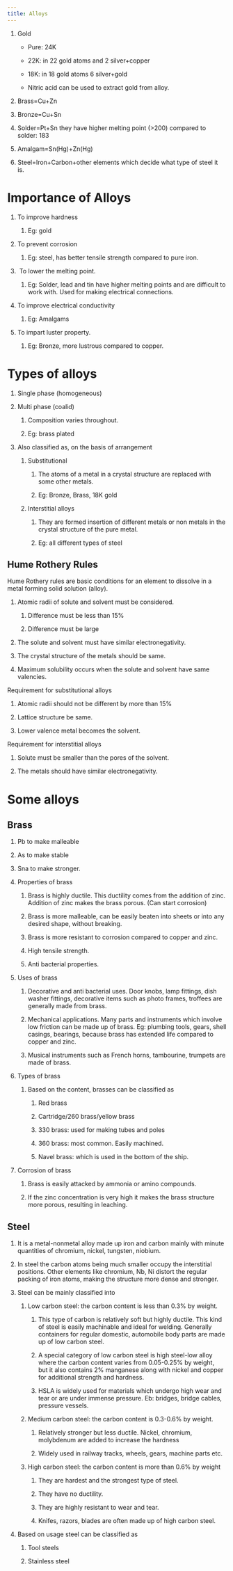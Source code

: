 ```yaml
---
title: Alloys
---
```

1. Gold 

	-   Pure: 24K 
	    
	-   22K: in 22 gold atoms and 2 silver+copper 
	    
	-   18K: in 18 gold atoms 6 silver+gold 
	    
	-   Nitric acid can be used to extract gold from alloy. 
    
1.  Brass=Cu+Zn 
    
2.  Bronze=Cu+Sn 
    
3.  Solder=Pt+Sn they have higher melting point (>200) compared to solder: 183 
    
4.  Amalgam=Sn(Hg)+Zn(Hg) 
    
5.  Steel=Iron+Carbon+other elements which decide what type of steel it is. 
    

# Importance of Alloys  

1.  To improve hardness 
    
    1.  Eg: gold 
        
2.  To prevent corrosion  
    
    1.  Eg: steel, has better tensile strength compared to pure iron. 
        
3.   To lower the melting point. 
    
    1.  Eg: Solder, lead and tin have higher melting points and are difficult to work with. Used for making electrical connections.  
        
4.  To improve electrical conductivity 
    
    1.  Eg: Amalgams 
        
5.  To impart luster property. 
    
    1.  Eg: Bronze, more lustrous compared to copper. 
        
    
    

# Types of alloys 

1.  Single phase (homogeneous)  
    
2.  Multi phase (coalid) 
    
    1.  Composition varies throughout. 
        
    2.  Eg: brass plated 
        
3.  Also classified as, on the basis of arrangement 
    
    1.  Substitutional  
        
        1.  The atoms of a metal in a crystal structure are replaced with some other metals.  
            
        2.  Eg: Bronze, Brass, 18K gold 
            
    2.  Interstitial alloys  
        
        1.  They are formed insertion of different metals or non metals in the crystal structure of the pure metal.  
            
        2.  Eg: all different types of steel 
            

## Hume Rothery Rules 

Hume Rothery rules are basic conditions for an element to dissolve in a metal forming solid solution (alloy).  

1.  Atomic radii of solute and solvent must be considered. 
    
    1.  Difference must be less than 15%  
        
    2.  Difference must be large 
        
2.  The solute and solvent must have similar electronegativity. 
    
3.  The crystal structure of the metals should be same.  
    
4.  Maximum solubility occurs when the solute and solvent have same valencies. 
    

Requirement for substitutional alloys 

1.  Atomic radii should not be different by more than 15% 
    
2.  Lattice structure be same.  
    
3.  Lower valence metal becomes the solvent.  
    

Requirement for interstitial alloys  

1.  Solute must be smaller than the pores of the solvent. 
    
2.  The metals should have similar electronegativity.  
    

# Some alloys

## Brass 

1.  Pb to make malleable 
    
2.  As to make stable 
    
3.  Sna to make stronger. 
    
4.  Properties of brass 
    
    1.  Brass is highly ductile. This ductility comes from the addition of zinc. Addition of zinc makes the brass porous. (Can start corrosion) 
        
    2.  Brass is more malleable, can be easily beaten into sheets or into any desired shape, without breaking.  
        
    3.  Brass is more resistant to corrosion compared to copper and zinc. 
        
    4.  High tensile strength. 
        
    5.  Anti bacterial properties. 
        
5.  Uses of brass 
    
    1.  Decorative and anti bacterial uses. Door knobs, lamp fittings, dish washer fittings, decorative items such as photo frames, troffees are generally made from brass. 
        
    2.  Mechanical applications. Many parts and instruments which involve low friction can be made up of brass. Eg: plumbing tools, gears, shell casings, bearings, because brass has extended life compared to copper and zinc. 
        
    3.  Musical instruments such as French horns, tambourine, trumpets are made of brass. 
        
6.  Types of brass 
    
    1.  Based on the content, brasses can be classified as 
        
        1.  Red brass 
            
        2.  Cartridge/260 brass/yellow brass 
            
        3.  330 brass: used for making tubes and poles 
            
        4.  360 brass: most common. Easily machined. 
            
        5.  Navel brass: which is used in the bottom of the ship. 
            
7.  Corrosion of brass 
    
    1.  Brass is easily attacked by ammonia or amino compounds. 
        
    2.  If the zinc concentration is very high it makes the brass structure more porous, resulting in leaching.  
        

## Steel 

1.  It is a metal-nonmetal alloy made up iron and carbon mainly with minute quantities of chromium, nickel, tungsten, niobium. 
    
2.  In steel the carbon atoms being much smaller occupy the interstitial positions. Other elements like chromium, Nb, Ni distort the regular packing of iron atoms, making the structure more dense and stronger. 
    
3.  Steel can be mainly classified into 
    
    1.  Low carbon steel: the carbon content is less than 0.3% by weight.  
        
        1.  This type of carbon is relatively soft but highly ductile. This kind of steel is easily machinable and ideal for welding. Generally containers for regular domestic, automobile body parts are made up of low carbon steel.  
            
        2.  A special category of low carbon steel is high steel-low alloy where the carbon content varies from 0.05-0.25% by weight,  but it also contains 2% manganese along with nickel and copper for additional strength and hardness.  
            
        3.  HSLA is widely used for materials which undergo high wear and tear or are under immense pressure. Eb: bridges, bridge cables, pressure vessels. 
            
    2.  Medium carbon steel: the carbon content is 0.3-0.6% by weight. 
        
        1.  Relatively stronger but less ductile. Nickel, chromium, molybdenum are added to increase the hardness 
            
        2.  Widely used in railway tracks, wheels, gears, machine parts etc. 
            
    3.  High carbon steel: the carbon content is more than 0.6% by weight 
        
        1.  They are hardest and the strongest type of steel. 
            
        2.  They have no ductility. 
            
        3.  They are highly resistant to wear and tear. 
            
        4.  Knifes, razors, blades are often made up of high carbon steel. 
            
4.  Based on usage steel can be classified as 
    
    1.  Tool steels 
        
    2.  Stainless steel